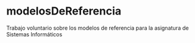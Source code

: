 # modelosDeReferencia
Trabajo voluntario sobre los modelos de referencia para la asignatura de Sistemas Informáticos
